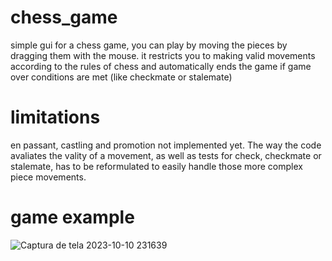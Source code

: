 # chess_game
simple gui for a chess game, you can play by moving the pieces by dragging them with the mouse. it restricts you to making valid movements according to the rules of chess and automatically ends the game if game over conditions are met (like checkmate or stalemate)

# limitations
en passant, castling and promotion not implemented yet. The way the code avaliates the vality of a movement, as well as tests for check, checkmate or stalemate, has to be reformulated to easily handle those more complex piece movements.

# game example

![Captura de tela 2023-10-10 231639](https://github.com/JosalbertoTizon/chess_game/assets/129426842/9667b401-7619-4a2f-b57c-bee036ef3bce)
